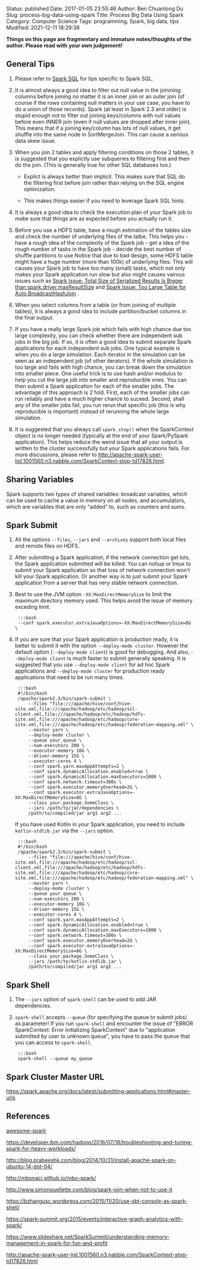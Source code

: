 Status: published
Date: 2017-01-05 23:55:46
Author: Ben Chuanlong Du
Slug: process-big-data-using-spark
Title: Process Big Data Using Spark
Category: Computer Science
Tags: programming, Spark, big data, tips
Modified: 2021-12-11 18:29:38

**Things on this page are fragmentary and immature notes/thoughts of the author. Please read with your own judgement!**

## General Tips

1. Please refer to 
    [Spark SQL](http://www.legendu.net/misc/blog/spark-sql-tips/)
    for tips specific to Spark SQL.

2. It is almost always a good idea to filter out null value in the joinining columns before joining
    no matter it is an inner join or an outer join 
    (of course if the rows containing null matters in your use case, you have to do a union of those records).
    Spark (at least in Spark 2.3 and older) is stupid enough not to filter out joining keys/columns with null values before even INNER join
    (even if null values are dropped after inner join).
    This means that if a joining key/column has lots of null values, 
    it get shuffle into the same node in SortMergeJoin.
    This can cause a serious data skew issue.

3. When you join 2 tables and apply filtering conditions on those 2 tables, 
    it is suggested that you explictly use subqueries to filtering first and then do the join.
    (This is generally true for other SQL databases too.)

    - Explict is always better than implicit. 
        This makes sure that SQL do the filtering first before join
        rather than relying on the SQL engine optimization.

    - This makes things easier if you need to leverage Spark SQL hints.

2. It is always a good idea to check the execution plan of your Spark job 
    to make sure that things are as expected
    before you actually run it.

2. Before you use a HDFS table, 
    have a rough estimation of the tables size 
    and check the number of underlying files of the talbe.
    This helps you
        - have a rough idea of the complexity of the Spark job
        - get a idea of the rough number of tasks in the Spark job
        - decide the best number of shuffle partitions to use
    Notice that due to bad design,
    some HDFS table might have a huge number (more than 100k) of underlying files.
    This will causes your Spark job to have too many (small) tasks,
    which not only makes your Spark application run slow 
    but also might causes vairous issues such as 
    [Spark Issue: Total Size of Serialized Results Is Bigger than spark.driver.maxResultSize](http://www.legendu.net/misc/blog/spark-issues-total-size-bigger-than-maxresultsize/)
    and
    [Spark Issue: Too Large Table for Auto BroadcastHashJoin](http://www.legendu.net/misc/blog/spark-issue-too-large-table-for-auto-BroadcastHashJoin/)
    .

2. When you select columns from a table (or from joining of multiple tables),
    it is always a good idea to include partition/bucket columns in the final output.

1. If you have a really large Spark job which fails with high chance due too large complexity,
    you can check whether there are independent sub jobs in the big job.
    If so,
    it is often a good idea to submit separate Spark applications for each independent sub jobs.
    One typical example is when you do a large simulation. 
    Each iterator in the simulation can be seen as an independent job (of other iterators).
    If the whole simulation is too large and fails with high chance,
    you can break down the simulation into smaller piece.
    One useful trick is to use hash and/or modulus to help you cut the large job into smaller and reproducible ones. 
    You can then submit a Spark application for each of the smaller jobs.
    The advantage of this approach is 2 fold.
    First, 
    each of the smaller jobs can run reliably and have a much higher chance to suceed. 
    Second, 
    shall any of the smaller jobs fail, 
    you run rerun that specific job (this is why reproducible is important) instead of rerunning the whole large simulation.

2. It is suggested that you always call `spark.stop()` 
    when the SparkContext object is no longer needed (typically at the end of your Spark/PySpark application).
    This helps reduce the weird issue that all your output is written to the cluster successfully 
    but your Spark applications fails.
    For more discussions, 
    please refer to http://apache-spark-user-list.1001560.n3.nabble.com/SparkContext-stop-td17826.html.

## Sharing Variables

Spark supports two types of shared variables: broadcast variables,
which can be used to cache a value in memory on all nodes,
and accumulators,
which are variables that are only “added” to, such as counters and sums.


## Spark Submit

1. All the options `--files`, `--jars` and `--archives` 
    support both local files and remote files on HDFS. 
    
1. After submitting a Spark application, 
    if the network connection get lots, 
    the Spark application submitted will be killed.
    You can nohup or tmux to submit your Spark application 
    so that loss of network connection won't kill your Spark application.
    Or another way is to just submit your Spark application
    from a server that has very stable network connection.

3. Best to use the JVM option `-XX:MaxDirectMemorySize` to limit the maximum directory memory used.
    This helps avoid the issue of memory exceding limit.

        :::bash
        --conf spark.executor.extraJavaOptions=-XX:MaxDirectMemorySize=8G \

2. If you are sure that your Spark application is production ready,
    it is better to submit it with the option `--deploy-mode cluster`.
    However the default option (`--deploy-mode client`) is good for debugging.
    And also, `--deploy-mode client` is much faster to submit generally speaking.
    It is suggested that you use `--deploy-mode client` for ad hoc Spark applications
    and `--deploy-mode cluster` for production ready applications that need to be run many times.

        :::bash
        #!/bin/bash
        /apache/spark2.3/bin/spark-submit \
            --files "file:///apache/hive/conf/hive-site.xml,file:///apache/hadoop/etc/hadoop/ssl-client.xml,file:///apache/hadoop/etc/hadoop/hdfs-site.xml,file:///apache/hadoop/etc/hadoop/core-site.xml,file:///apache/hadoop/etc/hadoop/federation-mapping.xml" \
            --master yarn \
            --deploy-mode cluster \
            --queue your_queue \
            --num-executors 200 \
            --executor-memory 10G \
            --driver-memory 15G \
            --executor-cores 4 \
            --conf spark.yarn.maxAppAttempts=2 \
            --conf spark.dynamicAllocation.enabled=true \
            --conf spark.dynamicAllocation.maxExecutors=1000 \
            --conf spark.network.timeout=300s \
            --conf spark.executor.memoryOverhead=2G \
            --conf spark.executor.extraJavaOptions=-XX:MaxDirectMemorySize=8G \
            --class your.package.SomeClass \
            --jars /path/to/jar/dependencies \
            /path/to/compiled/jar arg1 arg2 ...

    If you have used Kotlin in your Spark application,
    you need to include `kotlin-stdlib.jar` via the `--jars` option.

        :::bash
        #!/bin/bash
        /apache/spark2.3/bin/spark-submit \
            --files "file:///apache/hive/conf/hive-site.xml,file:///apache/hadoop/etc/hadoop/ssl-client.xml,file:///apache/hadoop/etc/hadoop/hdfs-site.xml,file:///apache/hadoop/etc/hadoop/core-site.xml,file:///apache/hadoop/etc/hadoop/federation-mapping.xml" \
            --master yarn \
            --deploy-mode cluster \
            --queue your_queue \
            --num-executors 200 \
            --executor-memory 10G \
            --driver-memory 15G \
            --executor-cores 4 \
            --conf spark.yarn.maxAppAttempts=2 \
            --conf spark.dynamicAllocation.enabled=true \
            --conf spark.dynamicAllocation.maxExecutors=1000 \
            --conf spark.network.timeout=300s \
            --conf spark.executor.memoryOverhead=2G \
            --conf spark.executor.extraJavaOptions=-XX:MaxDirectMemorySize=8G \
            --class your.package.SomeClass \
            --jars /path/to/kotlin-stdlib.jar \
            /path/to/compiled/jar arg1 arg2 ...

## Spark Shell

1. The `--jars` option of `spark-shell` can be used to add JAR dependencies.

2. `spark-shell` accepts `--queue` (for specifying the queue to submit jobs) as parameter!
If you run `spark-shell` and encounter the issue of "ERROR SparkContext: Error initializing SparkContext" 
due to "application submitted by user to unknown queue",
you have to pass the queue that you can access to `spark-shell`.

        :::bash
        spark-shell --queue my_queue

## Spark Cluster Master URL

https://spark.apache.org/docs/latest/submitting-applications.html#master-urls


## References

[awesome-spark](https://github.com/awesome-spark/awesome-spark)

https://developer.ibm.com/hadoop/2016/07/18/troubleshooting-and-tuning-spark-for-heavy-workloads/

http://blog.prabeeshk.com/blog/2014/10/31/install-apache-spark-on-ubuntu-14-dot-04/

http://mbonaci.github.io/mbo-spark/

http://www.simonouellette.com/blog/spark-join-when-not-to-use-it

https://bzhangusc.wordpress.com/2015/11/20/use-sbt-console-as-spark-shell/

https://spark-summit.org/2015/events/interactive-graph-analytics-with-spark/

https://www.slideshare.net/SparkSummit/understanding-memory-management-in-spark-for-fun-and-profit

http://apache-spark-user-list.1001560.n3.nabble.com/SparkContext-stop-td17826.html


